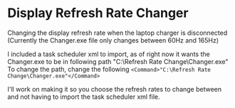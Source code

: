 # Display Refresh Rate Changer
Changing the display refresh rate when the laptop charger is disconnected (Currently the Changer.exe file only changes between 60Hz and 165Hz)

I included a task scheduler xml to import, as of right now it wants the Changer.exe to be in following path "C:\Refresh Rate Change\Changer.exe"
To change the path, change the following ``<Command>"C:\Refresh Rate Change\Changer.exe"</Command>``

I'll work on making it so you choose the refresh rates to change between and not having to import the task scheduler xml file.
